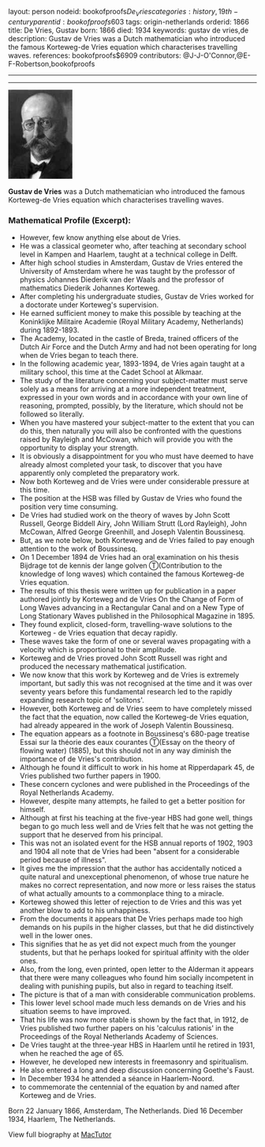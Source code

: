 layout: person
nodeid: bookofproofs$De_Vries
categories: history,19th-century
parentid: bookofproofs$603
tags: origin-netherlands
orderid: 1866
title: De Vries, Gustav
born: 1866
died: 1934
keywords: gustav de vries,de
description: Gustav de Vries was a Dutch mathematician who introduced the famous Korteweg-de Vries equation which characterises travelling waves.
references: bookofproofs$6909
contributors: @J-J-O'Connor,@E-F-Robertson,bookofproofs

---



---

![De_Vries.jpg](https://github.com/bookofproofs/bookofproofs.github.io/blob/main/_sources/_assets/images/portraits/De_Vries.jpg?raw=true)

**Gustav de Vries** was a Dutch mathematician who introduced the famous Korteweg-de Vries equation which characterises travelling waves.

### Mathematical Profile (Excerpt):
* However, few know anything else about de Vries.
* He was a classical geometer who, after teaching at secondary school level in Kampen and Haarlem, taught at a technical college in Delft.
* After high school studies in Amsterdam, Gustav de Vries entered the University of Amsterdam where he was taught by the professor of physics Johannes Diederik van der Waals and the professor of mathematics Diederik Johannes Korteweg.
* After completing his undergraduate studies, Gustav de Vries worked for a doctorate under Korteweg's supervision.
* He earned sufficient money to make this possible by teaching at the Koninklijke Militaire Academie (Royal Military Academy, Netherlands) during 1892-1893.
* The Academy, located in the castle of Breda, trained officers of the Dutch Air Force and the Dutch Army and had not been operating for long when de Vries began to teach there.
* In the following academic year, 1893-1894, de Vries again taught at a military school, this time at the Cadet School at Alkmaar.
* The study of the literature concerning your subject-matter must serve solely as a means for arriving at a more independent treatment, expressed in your own words and in accordance with your own line of reasoning, prompted, possibly, by the literature, which should not be followed so literally.
* When you have mastered your subject-matter to the extent that you can do this, then naturally you will also be confronted with the questions raised by Rayleigh and McCowan, which will provide you with the opportunity to display your strength.
* It is obviously a disappointment for you who must have deemed to have already almost completed your task, to discover that you have apparently only completed the preparatory work.
* Now both Korteweg and de Vries were under considerable pressure at this time.
* The position at the HSB was filled by Gustav de Vries who found the position very time consuming.
* De Vries had studied work on the theory of waves by John Scott Russell, George Biddell Airy, John William Strutt (Lord Rayleigh), John McCowan, Alfred George Greenhill, and Joseph Valentin Boussinesq.
* But, as we note below, both Korteweg and de Vries failed to pay enough attention to the work of Boussinesq.
* On 1 December 1894 de Vries had an oral examination on his thesis Bijdrage tot de kennis der lange golven Ⓣ(Contribution to the knowledge of long waves) which contained the famous Korteweg-de Vries equation.
* The results of this thesis were written up for publication in a paper authored jointly by Korteweg and de Vries On the Change of Form of Long Waves advancing in a Rectangular Canal and on a New Type of Long Stationary Waves published in the Philosophical Magazine in 1895.
* They found explicit, closed-form, travelling-wave solutions to the Korteweg - de Vries equation that decay rapidly.
* These waves take the form of one or several waves propagating with a velocity which is proportional to their amplitude.
* Korteweg and de Vries proved John Scott Russell was right and produced the necessary mathematical justification.
* We now know that this work by Korteweg and de Vries is extremely important, but sadly this was not recognised at the time and it was over seventy years before this fundamental research led to the rapidly expanding research topic of 'solitons'.
* However, both Korteweg and de Vries seem to have completely missed the fact that the equation, now called the Korteweg-de Vries equation, had already appeared in the work of Joseph Valentin Boussinesq.
* The equation appears as a footnote in Boussinesq's 680-page treatise Essai sur la théorie des eaux courantes Ⓣ(Essay on the theory of flowing water) (1885), but this should not in any way diminish the importance of de Vries's contribution.
* Although he found it difficult to work in his home at Ripperdapark 45, de Vries published two further papers in 1900.
* These concern cyclones and were published in the Proceedings of the Royal Netherlands Academy.
* However, despite many attempts, he failed to get a better position for himself.
* Although at first his teaching at the five-year HBS had gone well, things began to go much less well and de Vries felt that he was not getting the support that he deserved from his principal.
* This was not an isolated event for the HSB annual reports of 1902, 1903 and 1904 all note that de Vries had been "absent for a considerable period because of illness".
* It gives me the impression that the author has accidentally noticed a quite natural and unexceptional phenomenon, of whose true nature he makes no correct representation, and now more or less raises the status of what actually amounts to a commonplace thing to a miracle.
* Korteweg showed this letter of rejection to de Vries and this was yet another blow to add to his unhappiness.
* From the documents it appears that De Vries perhaps made too high demands on his pupils in the higher classes, but that he did distinctively well in the lower ones.
* This signifies that he as yet did not expect much from the younger students, but that he perhaps looked for spiritual affinity with the older ones.
* Also, from the long, even printed, open letter to the Alderman it appears that there were many colleagues who found him socially incompetent in dealing with punishing pupils, but also in regard to teaching itself.
* The picture is that of a man with considerable communication problems.
* This lower level school made much less demands on de Vries and his situation seems to have improved.
* That his life was now more stable is shown by the fact that, in 1912, de Vries published two further papers on his 'calculus rationis' in the Proceedings of the Royal Netherlands Academy of Sciences.
* De Vries taught at the three-year HBS in Haarlem until he retired in 1931, when he reached the age of 65.
* However, he developed new interests in freemasonry and spiritualism.
* He also entered a long and deep discussion concerning Goethe's Faust.
* In December 1934 he attended a séance in Haarlem-Noord.
* to commemorate the centennial of the equation by and named after Korteweg and de Vries.

Born 22 January 1866, Amsterdam, The Netherlands. Died 16 December 1934, Haarlem, The Netherlands.

View full biography at [MacTutor](https://mathshistory.st-andrews.ac.uk/Biographies/De_Vries/)
